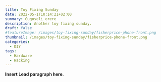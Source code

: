 ```yaml
---
title: Toy Fixing Sunday
date: 2022-05-1T10:14:21+02:00
summary: Guguseli erere
description: Another toy fixing sunday.
draft: false
#featureImage: /images/toy-fixing-sunday/fisherprice-phone-front.png
thumbnail: /images/toy-fixing-sunday/fisherprice-phone-front.png
categories:
  - DIY
tags:
  - Hardware
  - Hacking
---
```


**Insert Lead paragraph here.**
